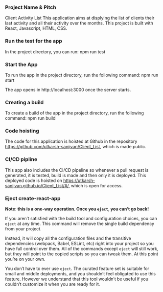### Project Name & Pitch
Client Activity List
This application aims at displying the list of clients their last activity and all their activity over the months. This project is built with React, Javascript, HTML, CSS. 

### Run the test for the app
In the project directory, you can run:
npm run test

### Start the App
To run the app in the project directory, run the following command:
npm run start

The app opens in http://localhost:3000 once the server starts.

### Creating a build
To create a build of the app in the project directory, run the following command:
npm run build

### Code hoisting 
The code for this application is hoisted at Github in the repository https://github.com/utkarsh-sanjivan/Client_List, which is made public.

### CI/CD pipline
This app also includes the CI/CD pipeline so whenever a pull request is generated, it is tested, build is made and then only it is deployed. This deployed code is hoisted on https://utkarsh-sanjivan.github.io/Client_List/#/, which is open for access.

### Eject create-react-app

**Note: this is a one-way operation. Once you `eject`, you can’t go back!**

If you aren’t satisfied with the build tool and configuration choices, you can `eject` at any time. This command will remove the single build dependency from your project.

Instead, it will copy all the configuration files and the transitive dependencies (webpack, Babel, ESLint, etc) right into your project so you have full control over them. All of the commands except `eject` will still work, but they will point to the copied scripts so you can tweak them. At this point you’re on your own.

You don’t have to ever use `eject`. The curated feature set is suitable for small and middle deployments, and you shouldn’t feel obligated to use this feature. However we understand that this tool wouldn’t be useful if you couldn’t customize it when you are ready for it.
